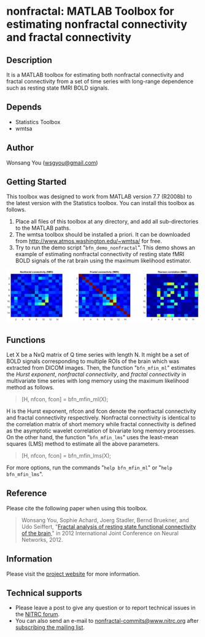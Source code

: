 # nonfractal: MATLAB Toolbox for estimating nonfractal connectivity and fractal connectivity

## Description 
It is a MATLAB toolbox for estimating both nonfractal connectivity and fractal connectivity from a set of time series with long-range dependence such as resting state fMRI BOLD signals.

## Depends 
* Statistics Toolbox
* wmtsa

## Author 
Wonsang You (wsgyou@gmail.com)

## Getting Started
This toolbox was designed to work from MATLAB version 7.7 (R2008b) to the latest version with the Statistics toolbox. You can install this toolbox as follows.
1. Place all files of this toolbox at any directory, and add all sub-directories to the MATLAB paths.
2. The wmtsa toolbox should be installed a priori. It can be downloaded from http://www.atmos.washington.edu/~wmtsa/ for free.
3. Try to run the demo script "`bfn_demo_nonfractal`". This demo shows an example of estimating nonfractal connectivity of resting state fMRI BOLD signals of the rat brain using the maximum likelihood estimator.

![Nonfractal connectivity and fractal connectivity](/demo/demo.png)

## Functions
Let X be a NxQ matrix of Q time series with length N. It might be a set of BOLD signals corresponding to multiple ROIs of the brain which was extracted from DICOM images. Then, the function "`bfn_mfin_ml`" estimates the *Hurst exponent*, *nonfractal connectivity*, and *fractal connectivity* in multivariate time series with long memory using the maximum likelihood method as follows.

> [H, nfcon, fcon] = bfn_mfin_ml(X);

H is the Hurst exponent, nfcon and fcon denote the nonfractal connectivity and fractal connectivity respectively. Nonfractal connectivity is identical to the correlation matrix of short memory while fractal connectivity is defined as the asymptotic wavelet correlation of bivariate long memory processes. On the other hand, the function "`bfn_mfin_lms`" uses the least-mean squares (LMS) method to estimate all the above parameters.

> [H, nfcon, fcon] = bfn_mfin_lms(X);

For more options, run the commands "`help bfn_mfin_ml`" or "`help bfn_mfin_lms`".

## Reference
Please cite the following paper when using this toolbox.

> Wonsang You, Sophie Achard, Joerg Stadler, Bernd Bruekner, and Udo Seiffert, "[Fractal analysis of resting state functional connectivity of the brain](https://sites.google.com/site/wsgyou/publications/ijcnn2012)," in 2012 International Joint Conference on Neural Networks, 2012. 

## Information
Please visit the [project website](https://sites.google.com/site/wsgyou/research/restingstate) for more information.

## Technical supports
* Please leave a post to give any question or to report technical issues in the [NITRC forum](https://www.nitrc.org/forum/?group_id=1181).
* You can also send an e-mail to nonfractal-commits@www.nitrc.org after [subscribing the mailing list](http://www.nitrc.org/mailman/listinfo/nonfractal-commits).
